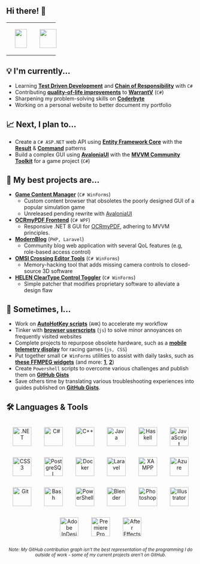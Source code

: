 ## Hi there! 👋

<!--


**sjain882/sjain882** is a ✨ _special_ ✨ repository because its `README.md` (this file)** appears on your GitHub profile.

Here are some ideas to get you started:

- 🔭 I’m currently working on ...
- 🌱 I’m currently learning ...
- 👯 I’m looking to collaborate on ...
- 🤔 I’m looking for help with ...
- 💬 Ask me about ...
- 📫 How to reach me: ...
- 😄 Pronouns: ...
- ⚡ Fun fact: ...
-->

<table align="center">
    <tr>
        <td>
            <img  style="margin: 15px; height: 50px" src="https://github-readme-stats.vercel.app/api?username=sjain882&count_private=true&theme=dark" width="80%" height="80%"/>
        </td>
        <td>
            <img  style="margin: 15px; height: 50px" src="https://github-readme-stats.vercel.app/api/top-langs/?username=sjain882&layout=compact&theme=dark" width="95%" height="95%"/>
        </td>
    </tr>
</table>

## **💡 I'm currently...**
- Learning **[Test Driven Development](https://en.wikipedia.org/wiki/Test-driven_development)** and **[Chain of Responsibility](https://refactoring.guru/design-patterns/chain-of-responsibility/csharp/example)** with `C#`
- Contributing **[quality-of-life improvements](https://github.com/sjain882/WarrantV/commits/allMyChanges/)** to **[WarrantV](https://www.gta5-mods.com/scripts/warrantv)** (`C#`)
- Sharpening my problem-solving skills on **[Coderbyte](https://coderbyte.com/)**
- Working on a personal website to better document my portfolio

## **📈 Next, I plan to...**
- Create a `C# ASP.NET` web API using **[Entity Framework Core](https://learn.microsoft.com/en-us/ef/core/)** with the **[Result](https://andrewlock.net/working-with-the-result-pattern-part-1-replacing-exceptions-as-control-flow/)** & **[Command](https://refactoring.guru/design-patterns/command/csharp/example)** patterns
- Build a complex GUI using **[AvaloniaUI](https://avaloniaui.net/)** with the **[MVVM Community Toolkit](https://learn.microsoft.com/en-us/dotnet/communitytoolkit/mvvm/)** for a game project (`C#`)

## **🚀 My best projects are...**
- **[Game Content Manager]()** (`C# WinForms`)
    - Custom content browser that obsoletes the poorly designed GUI of a popular simulation game
    - Unreleased pending rewrite with [AvaloniaUI](https://avaloniaui.net/)
‎
- **[OCRmyPDF Frontend](https://github.com/sjain882/OCRmyPDF-WinGUI)** (`C# WPF`)
    - Responsive .NET 8 GUI for [OCRmyPDF](https://github.com/ocrmypdf/OCRmyPDF), adhering to MVVM principles.
‎
- **[ModernBlog](https://github.com/sjain882/Csc348-blog)** (`PHP, Laravel`)
    - Community blog web application with several QoL features (e.g, role-based access control)
‎
- **[OMSI Crossing Editor Tools](https://github.com/sjain882/OMSI-Crossing-Editor-Tools)** (`C# WinForms`)
    - Memory-hacking tool that adds missing camera controls to closed-source 3D software
‎
- **[HELEN ClearType Control Toggler](https://github.com/sjain882/HELEN-ClearType-Toggle)** (`C# WinForms`)
    - Simple patcher that modifies proprietary software to alleviate a design flaw

## **🎨 Sometimes, I...**
- Work on **[AutoHotKey scripts](http://github.com/sjain882/autohotkey-scripts)** (`AHK`) to accelerate my workflow
- Tinker with **[browser userscripts](https://github.com/sjain882/Browser-Tweaks)** (`js`) to solve minor annoyances on frequently visited websites
- Complete projects to repurpose obsolete hardware, such as a **[mobile telemetry display](https://github.com/sjain882/ETS2-Basic-Info-Grid)** for racing games (`js, CSS`)
- Put together small `C# WinForms` utilities to assist with daily tasks, such as **[these FFMPEG widgets](https://github.com/sjain882/FFMPEG-QTTabBar-Tools)** (and more: **[1](https://github.com/sjain882/Ethernet-ForWakeOnLanOnly-Win)**, **[2](https://github.com/sjain882/HTPC-Res-Switcher)**)
- Create `Powershell` scripts to overcome various challenges and publish them on **[GitHub Gists](https://gist.github.com/sjain882)**
- Save others time by translating various troubleshooting experiences into guides published on **[GitHub Gists](https://gist.github.com/sjain882)**.

## **🛠 Languages & Tools**

<div align="center">  
<!-- Desktop Languages -->
<a href="https://dotnet.microsoft.com/download/dotnet-framework" target="_blank"><img  style="margin: 15px; height: 50px" src="https://profilinator.rishav.dev/skills-assets/dot-net-original-wordmark.svg" alt=".NET"/></a> 
<a href="https://docs.microsoft.com/en-us/dotnet/csharp/" target="_blank"><img  style="margin: 15px; height: 50px" src="https://profilinator.rishav.dev/skills-assets/csharp-original.svg" alt="C#"/></a>  
<a href="https://www.cplusplus.com/" target="_blank"><img  style="margin: 15px; height: 50px" src="https://profilinator.rishav.dev/skills-assets/cplusplus-original.svg" alt="C++"/></a>  
<a href="https://www.java.com/" target="_blank"><img  style="margin: 15px; height: 50px" src="https://profilinator.rishav.dev/skills-assets/java-original-wordmark.svg" alt="Java"/></a>    
<a href="https://www.haskell.org/" target="_blank"><img  style="margin: 15px; height: 50px" src="https://profilinator.rishav.dev/skills-assets/haskell.png" alt="Haskell"/></a>   
<!-- Web Languages & Technologies-->
<a href="https://www.javascript.com/" target="_blank"><img  style="margin: 15px; height: 50px" src="https://profilinator.rishav.dev/skills-assets/javascript-original.svg" alt="JavaScript"/></a>  
<a href="https://www.w3schools.com/css/" target="_blank"><img  style="margin: 15px; height: 50px" src="https://profilinator.rishav.dev/skills-assets/css3-original-wordmark.svg" alt="CSS3"/></a>  
<a href="https://www.postgresql.org/" target="_blank"><img  style="margin: 15px; height: 50px" src="https://profilinator.rishav.dev/skills-assets/postgresql-original-wordmark.svg" alt="PostgreSQL"/></a> 
<a href="https://www.docker.com/" target="_blank"><img  style="margin: 15px; height: 50px" src="https://profilinator.rishav.dev/skills-assets/docker-original-wordmark.svg" alt="Docker"/></a>  
<a href="https://laravel.com/" target="_blank"><img  style="margin: 15px; height: 50px" src="https://profilinator.rishav.dev/skills-assets/laravel-plain-wordmark.svg" alt="Laravel"/></a>   
<a href="https://www.apachefriends.org/" target="_blank"><img  style="margin: 15px; height: 50px" src="https://profilinator.rishav.dev/skills-assets/xampp.png"  alt="XAMPP"/></a>  
<a href="https://azure.microsoft.com/en-in/" target="_blank"><img  style="margin: 15px; height: 50px" src="https://profilinator.rishav.dev/skills-assets/microsoft_azure-icon.svg" alt="Azure"/></a>  
<!-- Other -->
<a href="https://github.com/" target="_blank"><img  style="margin: 15px; height: 50px" src="https://profilinator.rishav.dev/skills-assets/git-scm-icon.svg" alt="Git"/></a>  
<a href="https://www.gnu.org/software/bash/" target="_blank"><img  style="margin: 15px; height: 50px" src="https://profilinator.rishav.dev/skills-assets/gnu_bash-icon.svg" alt="Bash"/></a>  
<a href="https://docs.microsoft.com/en-us/powershell/" target="_blank"><img  style="margin: 15px; height: 50px" src="https://profilinator.rishav.dev/skills-assets/powershell.png" alt="PowerShell"/></a>  
<!-- Creative -->
<a href="https://www.blender.org/" target="_blank"><img  style="margin: 15px; height: 50px" src="https://profilinator.rishav.dev/skills-assets/blender_community_badge_white.svg" alt="Blender"/></a>  
<a href="https://www.adobe.com/in/products/photoshop.html" target="_blank"><img  style="margin: 15px; height: 50px" src="https://profilinator.rishav.dev/skills-assets/photoshop-plain.svg" alt="Photoshop"/></a>  
<a href="https://www.adobe.com/in/products/illustrator.html" target="_blank"><img  style="margin: 15px; height: 50px" src="https://profilinator.rishav.dev/skills-assets/adobe_illustrator-icon.svg" alt="Illustrator"/></a> 
<a href="https://www.adobe.com/in/products/indesign.html" target="_blank"><img  style="margin: 15px; height: 50px" src="https://profilinator.rishav.dev/skills-assets/adobeindesign.svg" alt="Adobe InDesign"/></a> 
<a href="https://www.adobe.com/in/products/premiere.html" target="_blank"><img  style="margin: 15px; height: 50px" src="https://profilinator.rishav.dev/skills-assets/adobepremierepro.png" alt="Premiere Pro"/></a>  
<a href="https://www.adobe.com/in/products/aftereffects.html" target="_blank"><img  style="margin: 15px; height: 50px" src="https://profilinator.rishav.dev/skills-assets/aftereffects.png" alt="After Effects"/></a> 

<sub>*Note: My GitHub contribution graph isn't the best representation of the programming I do outside of work - some of my current projects aren't on GitHub*.</sub>

</div>




